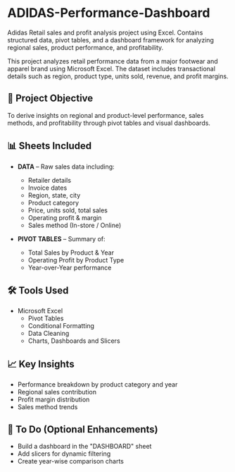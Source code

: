 # ADIDAS-Performance-Dashboard
 Adidas Retail sales and profit analysis project using Excel. Contains structured data, pivot tables, and a dashboard framework for analyzing regional sales, product performance, and profitability.

This project analyzes retail performance data from a major footwear and apparel brand using Microsoft Excel. The dataset includes transactional details such as region, product type, units sold, revenue, and profit margins.

## 📌 Project Objective

To derive insights on regional and product-level performance, sales methods, and profitability through pivot tables and visual dashboards.

## 📊 Sheets Included

- **DATA** – Raw sales data including:
  - Retailer details
  - Invoice dates
  - Region, state, city
  - Product category
  - Price, units sold, total sales
  - Operating profit & margin
  - Sales method (In-store / Online)

- **PIVOT TABLES** – Summary of:
  - Total Sales by Product & Year
  - Operating Profit by Product Type
  - Year-over-Year performance


## 🛠 Tools Used

- Microsoft Excel
  - Pivot Tables
  - Conditional Formatting
  - Data Cleaning
  - Charts, Dashboards and Slicers

## 📈 Key Insights

- Performance breakdown by product category and year
- Regional sales contribution
- Profit margin distribution
- Sales method trends

## 🧩 To Do (Optional Enhancements)

- Build a dashboard in the "DASHBOARD" sheet
- Add slicers for dynamic filtering
- Create year-wise comparison charts
